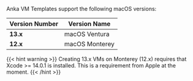 ---
---

Anka VM Templates support the following macOS versions:

| Version Number | Version Name |
| --- | --- |
| **13.x** | macOS Ventura |
| **12.x** | macOS Monterey |

{{< hint warning >}}
Creating 13.x VMs on Monterey (12.x) requires that Xcode >= 14.0.1 is installed. This is a requirement from Apple at the moment.
{{< /hint >}}
